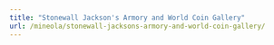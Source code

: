 ```yaml
---
title: "Stonewall Jackson's Armory and World Coin Gallery"
url: /mineola/stonewall-jacksons-armory-and-world-coin-gallery/
---
```

